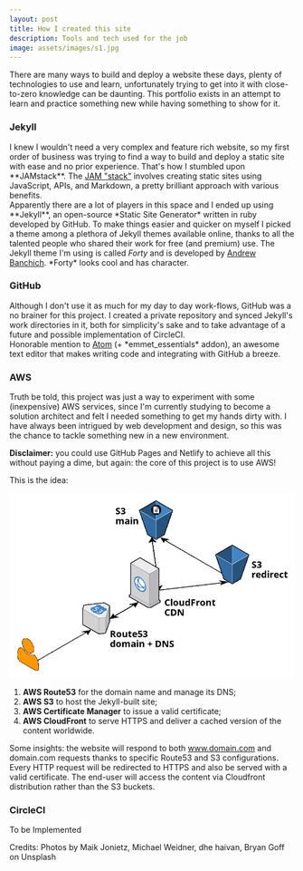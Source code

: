 ```yaml
---
layout: post
title: How I created this site
description: Tools and tech used for the job
image: assets/images/s1.jpg
---
```


There are many ways to build and deploy a website these days, plenty of technologies to use and learn, unfortunately trying to get into it with close-to-zero knowledge can be daunting.
This portfolio exists in an attempt to learn and practice something new while having something to show for it.

<h3>Jekyll</h3>
I knew I wouldn't need a very complex and feature rich website, so my first order of business was trying to find a way to build and deploy a static site with ease and no prior experience.
That's how I stumbled upon **JAMstack**. The <a href="https://jamstack.org">JAM "stack"</a> involves creating static sites using JavaScript, APIs, and Markdown, a pretty brilliant approach with various benefits.
<br>Apparently there are a lot of players in this space and I ended up using **Jekyll**, an open-source *Static Site Generator* written in ruby developed by GitHub.
To make things easier and quicker on myself I picked a theme among a plethora of Jekyll themes available online, thanks to all the talented people who shared their work for free (and premium) use. The Jekyll theme I'm using is called <i>Forty</i> and is developed by <a href="https://github.com/andrewbanchich/forty-jekyll-theme">Andrew Banchich</a>. *Forty* looks cool and has character.


<h3>GitHub</h3>
Although I don't use it as much for my day to day work-flows, GitHub was a no brainer for this project. I created a private repository and synced Jekyll's work directories in it, both for simplicity's sake and to take advantage of a future and possible implementation of CircleCI.
<br>Honorable mention to <a href="https://atom.io">Atom</a> (+ *emmet_essentials* addon), an awesome text editor that makes writing code and integrating with GitHub a breeze.


<h3>AWS</h3>

Truth be told, this project was just a way to experiment with some (inexpensive) AWS services, since I'm currently studying to become a solution architect and felt I needed something to get my hands dirty with.
I have always been intrigued by web development and design, so this was the chance to tackle something new in a new environment.

<div class="box">
<b>Disclaimer:</b> you could use GitHub Pages and Netlify to achieve all this without paying a dime, but again: the core of this project is to use AWS!
</div>

This is the idea:

<center>
  <span class="image"><img src="/assets/images/infra1.png" alt="" /></span>
</center>

1. **AWS Route53** for the domain name and manage its DNS;
2. **AWS S3** to host the Jekyll-built site;
3. **AWS Certificate Manager** to issue a valid certificate;
3. **AWS CloudFront** to serve HTTPS and deliver a cached version of the content worldwide.


Some insights: the website will respond to both www.domain.com and domain.com requests thanks to specific Route53 and S3 configurations. Every HTTP request will be redirected to HTTPS and also be served with a valid certificate. The end-user will access the content via Cloudfront distribution rather than the S3 buckets.



<h3>CircleCI</h3>

To be Implemented


<div class="box">
Credits: Photos by Maik Jonietz, Michael Weidner, dhe haivan, Bryan Goff on Unsplash
</div>
